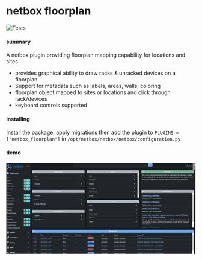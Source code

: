 # netbox floorplan

<img src="https://github.com/tbotnz/netbox_floorplan/workflows/lint/badge.svg" alt="Tests"/>

#### summary
A netbox plugin providing floorplan mapping capability for locations and sites

- provides graphical ability to draw racks & unracked devices on a floorplan
- Support for metadata such as labels, areas, walls, coloring
- floorplan object mapped to sites or locations and click through rack/devices
- keyboard controls supported

#### installing
Install the package, apply migrations then add the plugin to ```PLUGINS = ["netbox_floorplan"]``` in ```/opt/netbox/netbox/netbox/configuration.py:```

#### demo
![demo](/media/demo.gif)